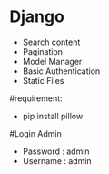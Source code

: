 # Django
- Search content
- Pagination
- Model Manager
- Basic Authentication
- Static Files

#requirement:
- pip install pillow

#Login Admin
- Password : admin
- Username : admin
